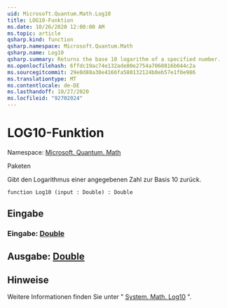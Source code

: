 ```yaml
---
uid: Microsoft.Quantum.Math.Log10
title: LOG10-Funktion
ms.date: 10/26/2020 12:00:00 AM
ms.topic: article
qsharp.kind: function
qsharp.namespace: Microsoft.Quantum.Math
qsharp.name: Log10
qsharp.summary: Returns the base 10 logarithm of a specified number.
ms.openlocfilehash: 6ffdc19ac74e132ade80e2754a7060816b044c2a
ms.sourcegitcommit: 29e0d88a30e4166fa580132124b0eb57e1f0e986
ms.translationtype: MT
ms.contentlocale: de-DE
ms.lasthandoff: 10/27/2020
ms.locfileid: "92702024"
---
```

# <a name="log10-function"></a>LOG10-Funktion

Namespace: [Microsoft. Quantum. Math](xref:Microsoft.Quantum.Math)

Paketen [](https://nuget.org/packages/)


Gibt den Logarithmus einer angegebenen Zahl zur Basis 10 zurück.

```qsharp
function Log10 (input : Double) : Double
```


## <a name="input"></a>Eingabe

### <a name="input--double"></a>Eingabe: [Double](xref:microsoft.quantum.lang-ref.double)





## <a name="output--double"></a>Ausgabe: [Double](xref:microsoft.quantum.lang-ref.double)



## <a name="remarks"></a>Hinweise

Weitere Informationen finden Sie unter " [System. Math. Log10](https://docs.microsoft.com/dotnet/api/system.math.log10) ".